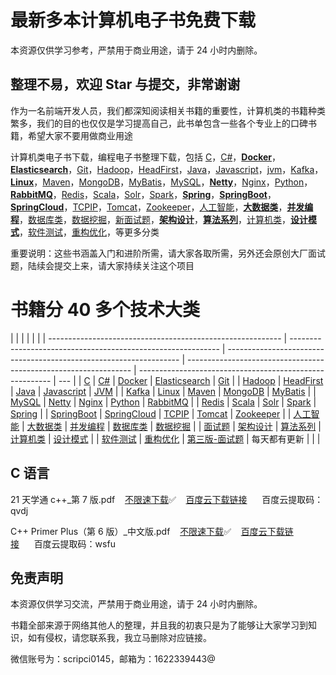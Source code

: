 # 最新多本计算机电子书免费下载

本资源仅供学习参考，严禁用于商业用途，请于 24 小时内删除。

## 整理不易，欢迎 Star 与提交，非常谢谢

作为一名前端开发人员，我们都深知阅读相关书籍的重要性，计算机类的书籍种类繁多，我们的目的也仅仅是学习提高自己，此书单包含一些各个专业上的口碑书籍，希望大家不要用做商业用途

计算机类电子书下载，编程电子书整理下载，包括 [C](https://github.com/itdevbooks/pdf#c-语言)，[C#](https://github.com/itdevbooks/pdf#c-语言-1)，[**Docker**](https://github.com/itdevbooks/pdf#docker)，[**Elasticsearch**](https://github.com/itdevbooks/pdf#elasticsearch)，[Git](https://github.com/itdevbooks/pdf#git)，[Hadoop](https://github.com/itdevbooks/pdf#hadoop)，[HeadFirst](https://github.com/itdevbooks/pdf#headFirst)，[Java](https://github.com/itdevbooks/pdf#java)，[Javascript](https://github.com/itdevbooks/pdf#javascript)，[jvm](https://github.com/itdevbooks/pdf#jvm)，[Kafka](https://github.com/itdevbooks/pdf#kafka)，[**Linux**](https://github.com/itdevbooks/pdf#linux)，[Maven](https://github.com/itdevbooks/pdf#maven)，[MongoDB](https://github.com/itdevbooks/pdf#mongodb)，[MyBatis](https://github.com/itdevbooks/pdf#mybatis)，[MySQL](https://github.com/itdevbooks/pdf#mysql)，[**Netty**](https://github.com/itdevbooks/pdf#netty)，[Nginx](https://github.com/itdevbooks/pdf#nginx)，[Python](https://github.com/itdevbooks/pdf#python)，[**RabbitMQ**](https://github.com/itdevbooks/pdf#rabbitmq)，[Redis](https://github.com/itdevbooks/pdf#redis)，[Scala](https://github.com/itdevbooks/pdf#scala)，[Solr](https://github.com/itdevbooks/pdf#solr)，[Spark](https://github.com/itdevbooks/pdf#spark)，[**Spring**](https://github.com/itdevbooks/pdf#spring)，[**SpringBoot**](https://github.com/itdevbooks/pdf#springboot)，[**SpringCloud**](https://github.com/itdevbooks/pdf#springcloud)，[TCPIP](https://github.com/itdevbooks/pdf#tcpip)，[Tomcat](https://github.com/itdevbooks/pdf#tomcat)，[Zookeeper](https://github.com/itdevbooks/pdf#zookeeper)，[人工智能](https://github.com/itdevbooks/pdf#人工智能)，[**大数据类**](https://github.com/itdevbooks/pdf#大数据类)，[**并发编程**](https://github.com/itdevbooks/pdf#并发编程)，[数据库类](https://github.com/itdevbooks/pdf#数据库类)，[数据挖掘](https://github.com/itdevbooks/pdf#数据挖掘)，[新面试题](https://mp.weixin.qq.com/s/YM7ul3jwM2rXL5iOM6LeJQ)，[**架构设计**](https://github.com/itdevbooks/pdf#架构设计)，[**算法系列**](https://github.com/itdevbooks/pdf#算法系列)，[计算机类](https://github.com/itdevbooks/pdf#计算机类)，[**设计模式**](https://github.com/itdevbooks/pdf#设计模式)，[软件测试](https://github.com/itdevbooks/pdf#软件测试)，[重构优化](https://github.com/itdevbooks/pdf#重构优化)，等更多分类

重要说明：这些书涵盖入门和进阶所需，请大家各取所需，另外还会原创大厂面试题，陆续会提交上来，请大家持续关注这个项目

# 书籍分 40 多个技术大类

|                                                            |                                                              |                                                                    |                                                                  |                                                          |
| ---------------------------------------------------------- | ------------------------------------------------------------ | ------------------------------------------------------------------ | ---------------------------------------------------------------- | -------------------------------------------------------- | --- |
| [C](https://github.com/itdevbooks/pdf#c-语言)              | [C#](https://github.com/itdevbooks/pdf#c-语言-1)             | [Docker](https://github.com/itdevbooks/pdf#docker)                 | [Elasticsearch](https://github.com/itdevbooks/pdf#elasticsearch) | [Git](https://github.com/itdevbooks/pdf#git)             |
| [Hadoop](https://github.com/itdevbooks/pdf#hadoop)         | [HeadFirst](https://github.com/itdevbooks/pdf#headfirst)     | [Java](https://github.com/itdevbooks/pdf#java)                     | [Javascript](https://github.com/itdevbooks/pdf#javascript)       | [JVM](https://github.com/itdevbooks/pdf#jvm)             |
| [Kafka](https://github.com/itdevbooks/pdf#kafka)           | [Linux](https://github.com/itdevbooks/pdf#linux)             | [Maven](https://github.com/itdevbooks/pdf#naven)                   | [MongoDB](https://github.com/itdevbooks/pdf#mongodb)             | [MyBatis](https://github.com/itdevbooks/pdf#mybatis)     |
| [MySQL](https://github.com/itdevbooks/pdf#mysql)           | [Netty](https://github.com/itdevbooks/pdf#netty)             | [Nginx](https://github.com/itdevbooks/pdf#nginx)                   | [Python](https://github.com/itdevbooks/pdf#python)               | [RabbitMQ](https://github.com/itdevbooks/pdf#rabbitmq)   |
| [Redis](https://github.com/itdevbooks/pdf#redis)           | [Scala](https://github.com/itdevbooks/pdf#scala)             | [Solr](https://github.com/itdevbooks/pdf#solr)                     | [Spark](https://github.com/itdevbooks/pdf#spark)                 | [Spring](https://github.com/itdevbooks/pdf#spring)       |
| [SpringBoot](https://github.com/itdevbooks/pdf#springboot) | [SpringCloud](https://github.com/itdevbooks/pdf#springcloud) | [TCPIP](https://github.com/itdevbooks/pdf#tcpip)                   | [Tomcat](https://github.com/itdevbooks/pdf#tomcat)               | [Zookeeper](https://github.com/itdevbooks/pdf#zookeeper) |
| [人工智能](https://github.com/itdevbooks/pdf#人工智能)     | [大数据类](https://github.com/itdevbooks/pdf#大数据类)       | [并发编程](https://github.com/itdevbooks/pdf#并发编程)             | [数据库类](https://github.com/itdevbooks/pdf#数据库类)           | [数据挖掘](https://github.com/itdevbooks/pdf#数据挖掘)   |
| [面试题](https://github.com/itdevbooks/pdf#新面试题)       | [架构设计](https://github.com/itdevbooks/pdf#架构设计)       | [算法系列](https://github.com/itdevbooks/pdf#算法系列)             | [计算机类](https://github.com/itdevbooks/pdf#计算机类)           | [设计模式](https://github.com/itdevbooks/pdf#设计模式)   |
| [软件测试](https://github.com/itdevbooks/pdf#软件测试)     | [重构优化](https://github.com/itdevbooks/pdf#重构优化)       | [第三版-面试题](https://mp.weixin.qq.com/s/YM7ul3jwM2rXL5iOM6LeJQ) | 每天都有更新                                                     |                                                          |     |

## C 语言

21 天学通 c++\_第 7 版.pdf&nbsp;&nbsp;&nbsp;&nbsp;[不限速下载](https://itdevtools.lanzoux.com/iFtWjkx8awd)✅&nbsp;&nbsp;&nbsp;&nbsp;[百度云下载链接](https://pan.baidu.com/s/1Pv45msRWe0sCurOM9RR9uQ)&nbsp;&nbsp;&nbsp;&nbsp;&nbsp;&nbsp;百度云提取码：qvdj

C++ Primer Plus（第 6 版）\_中文版.pdf&nbsp;&nbsp;&nbsp;&nbsp;[不限速下载](https://itdevtools.lanzoux.com/iMRGakxl2lc)✅&nbsp;&nbsp;&nbsp;&nbsp;[百度云下载链接](https://pan.baidu.com/s/1EVlg9WH-6kJjmjjTjaty0Q)&nbsp;&nbsp;&nbsp;&nbsp;&nbsp;&nbsp;百度云提取码：wsfu

## 免责声明

本资源仅供学习交流，严禁用于商业用途，请于 24 小时内删除。

书籍全部来源于网络其他人的整理，并且我的初衷只是为了能够让大家学习到知识，如有侵权，请您联系我，我立马删除对应链接。

微信账号为：scripci0145，邮箱为：1622339443@
